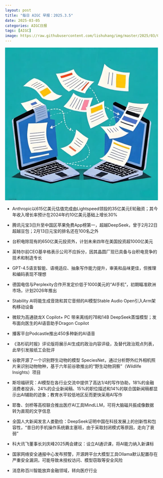 ```yaml
---
layout: post
title: "每日 AIGC 早报：2025.3.5"
date: 2025-03-05
categories: AIGC日报
tags: [AIGC]
image: https://raw.githubusercontent.com/lishuhang/img/master/2025/03/0305-d.jpg
---
```


![封面图](https://raw.githubusercontent.com/lishuhang/img/master/2025/03/0305-d.jpg)

  - Anthropic以615亿美元估值完成由Lightspeed领投的35亿美元E轮融资；其今年收入增长率预计在2024年约10亿美元基础上增长30%

  - 腾讯元宝3日升至中国区苹果免费App榜第一，超越DeepSeek，曾于2月22日超越豆包；2月13日元宝的排名还在100名之外

  - 台积电除现有的650亿美元投资外，计划未来四年在美国投资超1000亿美元

  - 英特尔前CEO基辛格表示公司不应拆分，因其晶圆厂现已具备与台积电竞争的技术和制造专长

  - GPT-4.5语言智能、语境适应、抽象写作能力提升，审美和品味更佳，但推理和编码表现不理想

  - 德国电信与Perplexity合作开发定价低于1000美元的“AI手机”，初期瞄准欧洲市场，计划2026年推出

  - Stability AI将能生成音效和其它音频的AI模型Stable Audio Open引入Arm架构移动设备

  - 微软为高通骁龙X Copilot+ PC 带来离线的7B和14B DeepSeek蒸馏模型；发布面向医生的AI语音助手Dragon Copilot

  - 播客平台Podcastle推出450多种新的AI语音

  - 《洛杉矶时报》评论版将展示AI生成的政治内容评级，及替代政治观点列表，此举引发报纸工会批评

  - 谷歌开源了一个识别野生动物的模型 SpeciesNet，通过分析野外红外相机照片来识别动物物种，基于六年前谷歌推出的“野生动物洞察”（Wildlife Insights）项目

  - 斯坦福研究：AI模型在各行业交流中提供了高达1/4的写作协助，18%的金融消费者投诉、24%的企业新闻稿、15%的职位描述和14%的联合国新闻稿都显示出AI辅助的迹象；教育水平较低地区反而更快采用AI写作

  - 耶鲁、剑桥等高校联合推出医疗AI工具MindLLM，可将大脑磁共振成像数据转为直观的文字信息

  - 全国人大新闻发言人娄勤俭：DeepSeek证明中国在科技发展上的创新性和包容性，“昔日的手机操作系统霸主塞班，由于采取封闭模式等原因，走向了衰弱”

  - 科大讯飞董事长刘庆峰2025两会建议：设立AI通识课，将AI能力纳入新课标

  - 国家网络安全通报中心发布预警，开源跨平台大模型工具Ollama默认配置存在严重安全漏洞，可能导致未授权访问、模型窃取等安全风险

  - 消息称百川智能放弃金融领域，转向医疗行业